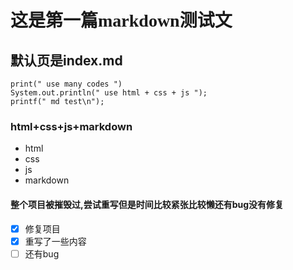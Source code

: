 # <font face="微软雅黑">这是第一篇markdown测试文</font>

## 默认页是index.md

```
print(" use many codes ")
System.out.println(" use html + css + js ");
printf(" md test\n");
```

### html+css+js+markdown

- html
- css
- js
- markdown

#### 整个项目被摧毁过,尝试重写但是时间比较紧张比较懒还有bug没有修复

- [x] 修复项目
- [x] 重写了一些内容
- [ ] 还有bug
